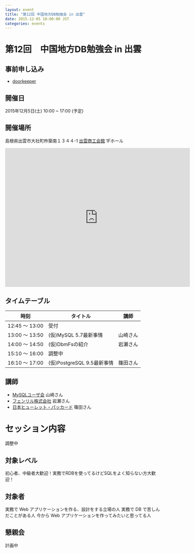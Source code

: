 ```yaml
---
layout: event
title: "第12回 中国地方DB勉強会 in 出雲"
date: 2015-12-05 10:00:00 JST
categories: events
---
```


# 第12回　中国地方DB勉強会 in 出雲

## 事前申し込み

* [doorkeeper](https://dbstudychugoku.doorkeeper.jp/events/31803)

## 開催日
2015年12月5日(土) 10:00 ~ 17:00 (予定)

## 開催場所　
島根県出雲市大社町杵築南１３４４-1 [出雲商工会館](http://www.izmcci.or.jp/) 1Fホール

<iframe src="https://www.google.com/maps/embed?pb=!1m18!1m12!1m3!1d4746.909832999319!2d132.76231030326886!3d35.36827166675232!2m3!1f0!2f0!3f0!3m2!1i1024!2i768!4f13.1!3m3!1m2!1s0x3557439493ad43bf%3A0x789fdb806afaf628!2z44CSNjkzLTAwMTEg5bO25qC555yM5Ye66Zuy5biC5aSn5rSl55S677yR77yR77yT77yR4oiS77yR!5e0!3m2!1sja!2sjp!4v1445511820707" width="600" height="450" frameborder="0" style="border:0" allowfullscreen></iframe>


## タイムテーブル

時刻 | タイトル | 講師
---- | ---- | ---- |
12:45 〜 13:00 | 受付
13:00 〜 13:50 | (仮)MySQL 5.7最新事情| 山崎さん
14:00 〜 14:50 | (仮)DbmFsの紹介| 岩瀬さん
15:10 〜 16:00 |  調整中|
16:10 〜 17:00 | (仮)PostgreSQL 9.5最新事情 | 篠田さん

## 講師
* [MySQLユーザ会](http://www.mysql.gr.jp/) 山崎さん
* [フェンリル株式会社](http://www.fenrir-inc.com/) 岩瀬さん
* [日本ヒューレット・パッカード](http://h30499.www3.hp.com/t5/%E6%97%A5%E6%9C%AC%E3%81%AE%E3%81%8A%E5%AE%A2%E6%A7%98%E5%90%91%E3%81%91-%E3%82%A8%E3%83%B3%E3%82%BF%E3%83%BC%E3%83%97%E3%83%A9%E3%82%A4%E3%82%BA-%E3%83%88%E3%83%94%E3%83%83%E3%82%AF%E3%82%B9/%E7%AF%A0%E7%94%B0%E3%81%AE%E8%99%8E%E3%81%AE%E5%B7%BB%E3%81%9D%E3%81%AE%EF%BC%94%E3%82%92%E5%85%AC%E9%96%8B-%E5%A4%A7%E5%B9%85%E3%81%AB%E6%A9%9F%E8%83%BD%E5%BC%B7%E5%8C%96%E3%81%95%E3%82%8C%E3%81%9FPostgreSQL-9-5%E3%81%AE%E4%B8%96%E7%95%8C%E3%81%B8%E9%A3%9B%E3%81%B3%E8%BE%BC%E3%82%82%E3%81%86/ba-p/6797055) 篠田さん


# セッション内容
調整中


## 対象レベル

初心者、中級者大歓迎！実務でRDBを使ってるけどSQLをよく知らない方大歓迎！

## 対象者

実務で Web アプリケーションを作る、設計をする立場の人
実務で DB で苦しんだことがある人
今から Web アプリケーションを作ってみたいと思ってる人


## 懇親会

計画中
